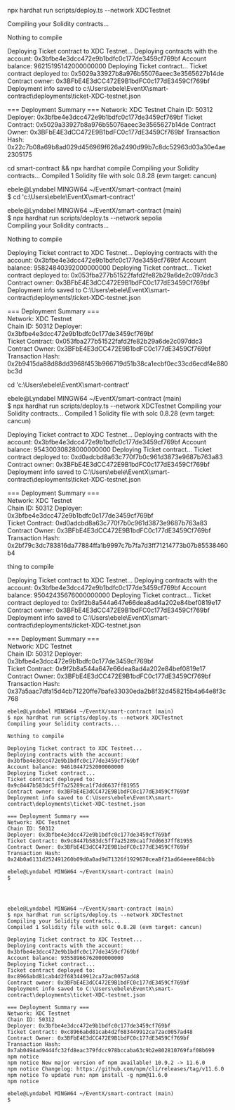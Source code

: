 npx hardhat run scripts/deploy.ts --network XDCTestnet

Compiling your Solidity contracts...

Nothing to compile

Deploying Ticket contract to XDC Testnet...
Deploying contracts with the account: 0x3bfbe4e3dcc472e9b1bdfc0c177de3459cf769bf
Account balance: 96215195142000000000
Deploying Ticket contract...
Ticket contract deployed to: 0x5029a33927b8a976b55076aeec3e3565627b14de
Contract owner: 0x3BFbE4E3dCC472E9B1bdFC0c177dE3459Cf769bf
Deployment info saved to c:\Users\ebele\EventX\smart-contract\deployments\ticket-XDC-testnet.json

=== Deployment Summary ===
Network: XDC Testnet
Chain ID: 50312
Deployer: 0x3bfbe4e3dcc472e9b1bdfc0c177de3459cf769bf
Ticket Contract: 0x5029a33927b8a976b55076aeec3e3565627b14de
Contract Owner: 0x3BFbE4E3dCC472E9B1bdFC0c177dE3459Cf769bf
Transaction Hash: 0x22c7b08a69b8ad029d456969f626a2490d99b7c8dc52963d03a30e4ae2305175


 cd smart-contract && npx hardhat compile
Compiling your Solidity contracts...
Compiled 1 Solidity file with solc 0.8.28 (evm target: cancun)

ebele@Lyndabel MINGW64 ~/EventX/smart-contract (main)       
$ cd 'c:\Users\ebele\EventX\smart-contract'


ebele@Lyndabel MINGW64 ~/EventX/smart-contract (main)       
$ npx hardhat run scripts/deploy.ts --network sepolia       
Compiling your Solidity contracts...

Nothing to compile

Deploying Ticket contract to XDC Testnet...
Deploying contracts with the account: 0x3bfbe4e3dcc472e9b1bdfc0c177de3459cf769bf
Account balance: 95824840392000000000
Deploying Ticket contract...
Ticket contract deployed to: 0x053fba277b51522fafd2fe82b29a6de2c097ddc3
Contract owner: 0x3BFbE4E3dCC472E9B1bdFC0c177dE3459Cf769bf  
Deployment info saved to C:\Users\ebele\EventX\smart-contract\deployments\ticket-XDC-testnet.json

=== Deployment Summary ===    
Network: XDC Testnet       
Chain ID: 50312
Deployer: 0x3bfbe4e3dcc472e9b1bdfc0c177de3459cf769bf        
Ticket Contract: 0x053fba277b51522fafd2fe82b29a6de2c097ddc3 
Contract Owner: 0x3BFbE4E3dCC472E9B1bdFC0c177dE3459Cf769bf  
Transaction Hash: 0x2b9415da88d88dd3968f453b966719d51b38ca1ecbf0ec33cd6ecdf4e880bc3d 




cd 'c:\Users\ebele\EventX\smart-contract'


ebele@Lyndabel MINGW64 ~/EventX/smart-contract (main)       
$ npx hardhat run scripts/deploy.ts --network XDCTestnet 
Compiling your Solidity contracts...
Compiled 1 Solidity file with solc 0.8.28 (evm target: cancun)

Deploying Ticket contract to XDC Testnet...
Deploying contracts with the account: 0x3bfbe4e3dcc472e9b1bdfc0c177de3459cf769bf
Account balance: 95430030828000000000
Deploying Ticket contract...
Ticket contract deployed to: 0xd0adcbd8a63c770f7b0c961d3873e9687b763a83
Contract owner: 0x3BFbE4E3dCC472E9B1bdFC0c177dE3459Cf769bf  
Deployment info saved to C:\Users\ebele\EventX\smart-contract\deployments\ticket-XDC-testnet.json

=== Deployment Summary ===    
Network: XDC Testnet       
Chain ID: 50312
Deployer: 0x3bfbe4e3dcc472e9b1bdfc0c177de3459cf769bf        
Ticket Contract: 0xd0adcbd8a63c770f7b0c961d3873e9687b763a83 
Contract Owner: 0x3BFbE4E3dCC472E9B1bdFC0c177dE3459Cf769bf  
Transaction Hash: 0x2bf79c3dc783816da77884ffa1b9997c7b7fa7d3ff71214773b07b85538460b4 




thing to compile

Deploying Ticket contract to XDC Testnet...
Deploying contracts with the account: 0x3bfbe4e3dcc472e9b1bdfc0c177de3459cf769bf
Account balance: 95042435676000000000
Deploying Ticket contract...
Ticket contract deployed to: 0x9f2b8a544a647e66dea8ad4a202e84bef0819e17
Contract owner: 0x3BFbE4E3dCC472E9B1bdFC0c177dE3459Cf769bf  
Deployment info saved to C:\Users\ebele\EventX\smart-contract\deployments\ticket-XDC-testnet.json

=== Deployment Summary ===    
Network: XDC Testnet       
Chain ID: 50312
Deployer: 0x3bfbe4e3dcc472e9b1bdfc0c177de3459cf769bf        
Ticket Contract: 0x9f2b8a544a647e66dea8ad4a202e84bef0819e17 
Contract Owner: 0x3BFbE4E3dCC472E9B1bdFC0c177dE3459Cf769bf  
Transaction Hash: 0x37a5aac7dfa15d4cb71220ffe7bafe33030eda2b8f32d458215b4a64e8f3c768




```````````````````````````````````````````````
ebele@Lyndabel MINGW64 ~/EventX/smart-contract (main)
$ npx hardhat run scripts/deploy.ts --network XDCTestnet
Compiling your Solidity contracts...

Nothing to compile

Deploying Ticket contract to XDC Testnet...
Deploying contracts with the account: 0x3bfbe4e3dcc472e9b1bdfc0c177de3459cf769bf
Account balance: 94610447252000000000
Deploying Ticket contract...
Ticket contract deployed to: 0x9c8447b583dc5ff7a25289ca1f7dd6637ff81955
Contract owner: 0x3BFbE4E3dCC472E9B1bdFC0c177dE3459Cf769bf
Deployment info saved to C:\Users\ebele\EventX\smart-contract\deployments\ticket-XDC-testnet.json

=== Deployment Summary ===
Network: XDC Testnet
Chain ID: 50312
Deployer: 0x3bfbe4e3dcc472e9b1bdfc0c177de3459cf769bf
Ticket Contract: 0x9c8447b583dc5ff7a25289ca1f7dd6637ff81955
Contract Owner: 0x3BFbE4E3dCC472E9B1bdFC0c177dE3459Cf769bf
Transaction Hash: 0x24b0a6131d252491260b09d0a0ad9d71326f1929670cea8f21ad64eeee884cbb

ebele@Lyndabel MINGW64 ~/EventX/smart-contract (main)
$ 




ebele@Lyndabel MINGW64 ~/EventX/smart-contract (main)
$ npx hardhat run scripts/deploy.ts --network XDCTestnet
Compiling your Solidity contracts...
Compiled 1 Solidity file with solc 0.8.28 (evm target: cancun)

Deploying Ticket contract to XDC Testnet...
Deploying contracts with the account: 0x3bfbe4e3dcc472e9b1bdfc0c177de3459cf769bf
Account balance: 93558966762000000000
Deploying Ticket contract...
Ticket contract deployed to: 0xc8966abd81cab4d2f683449912ca72ac0057ad48
Contract owner: 0x3BFbE4E3dCC472E9B1bdFC0c177dE3459Cf769bf
Deployment info saved to C:\Users\ebele\EventX\smart-contract\deployments\ticket-XDC-testnet.json

=== Deployment Summary ===
Network: XDC Testnet
Chain ID: 50312
Deployer: 0x3bfbe4e3dcc472e9b1bdfc0c177de3459cf769bf
Ticket Contract: 0xc8966abd81cab4d2f683449912ca72ac0057ad48
Contract Owner: 0x3BFbE4E3dCC472E9B1bdFC0c177dE3459Cf769bf
Transaction Hash: 0x7ab0494ad9444fc32fd8eac379fdcc978bccaba63c9b2e802810769faf08b699
npm notice
npm notice New major version of npm available! 10.9.2 -> 11.6.0
npm notice Changelog: https://github.com/npm/cli/releases/tag/v11.6.0
npm notice To update run: npm install -g npm@11.6.0
npm notice

ebele@Lyndabel MINGW64 ~/EventX/smart-contract (main)
$